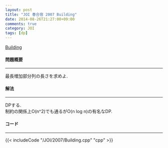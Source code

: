 ```yaml
---
layout: post
title: "JOI 春合宿 2007 Building"
date: 2014-08-26T21:27:00+09:00
comments: true
category: JOI
tags: [dp]
---
```


[Building](http://joisc2007.contest.atcoder.jp/tasks/joisc2007_buildi)

#### 問題概要

****

最長増加部分列の長さを求めよ.

#### 解法

****

DPする.  
制約の関係上O(n^2)でも通るがO(n log n)の有名なDP.  

#### コード

****

{{< includeCode "/JOI/2007/Building.cpp" "cpp" >}}
